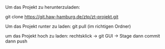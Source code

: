 Um das Projekt zu herunterzuladen:

git clone https://git.haw-hamburg.de/ztp/zt-projekt.git


Um das Projekt runter zu laden:
git pull  (im richtigen Ordner)

um das Projekt hoch zu laden:
rechtsklick -> git GUI -> Stage dann commit dann push